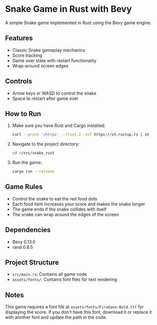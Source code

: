 # Snake Game in Rust with Bevy

A simple Snake game implemented in Rust using the Bevy game engine.

## Features

- Classic Snake gameplay mechanics
- Score tracking
- Game over state with restart functionality
- Wrap-around screen edges

## Controls

- Arrow keys or WASD to control the snake
- Space to restart after game over

## How to Run

1. Make sure you have Rust and Cargo installed:
   ```bash
   curl --proto '=https' --tlsv1.2 -sSf https://sh.rustup.rs | sh
   ```

2. Navigate to the project directory:
   ```bash
   cd ~/src/snake_rust
   ```

3. Run the game:
   ```bash
   cargo run --release
   ```

## Game Rules

- Control the snake to eat the red food dots
- Each food item increases your score and makes the snake longer
- The game ends if the snake collides with itself
- The snake can wrap around the edges of the screen

## Dependencies

- Bevy 0.13.0
- rand 0.8.5

## Project Structure

- `src/main.rs`: Contains all game code
- `assets/fonts/`: Contains font files for text rendering

## Notes

This game requires a font file at `assets/fonts/FiraSans-Bold.ttf` for displaying the score. If you don't have this font, download it or replace it with another font and update the path in the code.
